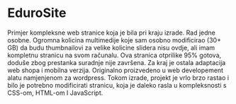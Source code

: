# EduroSite
Primjer kompleksne web stranice koja je bila pri kraju izrade. Rad jedne osobne.
Ogromna kolicina multimedije koje sam osobno modificirao (30+ GB) da budu thumbnailovi za velike kolicine slidera nisu ovdje, ali imam kompletnu stranicu na svom računalu. Ova stranica
otprilike 95% gotova, doduše zbog prestanka suradnje nije završena. Za kraj je ostala adaptacija web shopa i mobilna verzija. Originalno proizvedeno u web developement alatu namjenjenom za wordpress. 
Tokom izrade, projekt je vrlo brzo rastao i bilo je potrebno modificirati stranicu, koja je daleko rasla u kompleksnosti s CSS-om, HTML-om I JavaScript.

